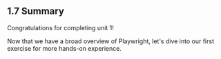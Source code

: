 ## 1.7 Summary

Congratulations for completing unit 1!

Now that we have a broad overview of Playwright, let's dive into our first exercise for more hands-on experience.
